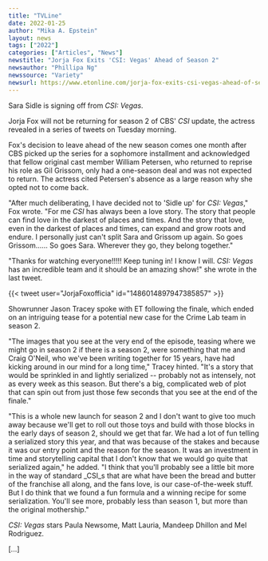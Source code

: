 ```yaml
---
title: "TVLine"
date: 2022-01-25
author: "Mika A. Epstein"
layout: news
tags: ["2022"]
categories: ["Articles", "News"]
newstitle: "Jorja Fox Exits 'CSI: Vegas' Ahead of Season 2"
newsauthor: "Phillipa Ng"
newssource: "Variety"
newsurl: https://www.etonline.com/jorja-fox-exits-csi-vegas-ahead-of-season-2-178289
---
```


Sara Sidle is signing off from _CSI: Vegas_.

Jorja Fox will not be returning for season 2 of CBS' _CSI_ update, the actress revealed in a series of tweets on Tuesday morning.

Fox's decision to leave ahead of the new season comes one month after CBS picked up the series for a sophomore installment and acknowledged that fellow original cast member William Petersen, who returned to reprise his role as Gil Grissom, only had a one-season deal and was not expected to return. The actress cited Petersen's absence as a large reason why she opted not to come back.

"After much deliberating, I have decided not to 'Sidle up' for _CSI: Vegas_," Fox wrote. "For me _CSI_ has always been a love story. The story that people can find love in the darkest of places and times. And the story that love, even in the darkest of places and times, can expand and grow roots and endure. I personally just can't split Sara and Grissom up again. So goes Grissom...... So goes Sara. Wherever they go, they belong together."

"Thanks for watching everyone!!!!! Keep tuning in! I know I will. _CSI: Vegas_ has an incredible team and it should be an amazing show!" she wrote in the last tweet.

{{< tweet user="JorjaFoxofficia" id="1486014897947385857" >}}

Showrunner Jason Tracey spoke with ET following the finale, which ended on an intriguing tease for a potential new case for the Crime Lab team in season 2.

"The images that you see at the very end of the episode, teasing where we might go in season 2 if there is a season 2, were something that me and Craig O'Neil, who we've been writing together for 15 years, have had kicking around in our mind for a long time," Tracey hinted. "It's a story that would be sprinkled in and lightly serialized -- probably not as intensely, not as every week as this season. But there's a big, complicated web of plot that can spin out from just those few seconds that you see at the end of the finale."

"This is a whole new launch for season 2 and I don't want to give too much away because we'll get to roll out those toys and build with those blocks in the early days of season 2, should we get that far. We had a lot of fun telling a serialized story this year, and that was because of the stakes and because it was our entry point and the reason for the season. It was an investment in time and storytelling capital that I don't know that we would go quite that serialized again," he added. "I think that you'll probably see a little bit more in the way of standard _CSI_s that are what have been the bread and butter of the franchise all along, and the fans love, is our case-of-the-week stuff. But I do think that we found a fun formula and a winning recipe for some serialization. You'll see more, probably less than season 1, but more than the original mothership."

_CSI: Vegas_ stars Paula Newsome, Matt Lauria, Mandeep Dhillon and Mel Rodriguez.

[...]